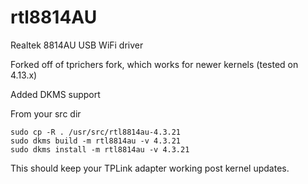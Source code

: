 # rtl8814AU
Realtek 8814AU USB WiFi driver

Forked off of tprichers fork, which works for newer kernels (tested on 4.13.x)

Added DKMS support

From your src dir

````
sudo cp -R . /usr/src/rtl8814au-4.3.21
sudo dkms build -m rtl8814au -v 4.3.21
sudo dkms install -m rtl8814au -v 4.3.21
````

This should keep your TPLink adapter working post kernel updates.
